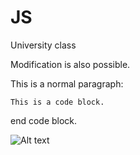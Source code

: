 # JS
University class

Modification is also possible.


This is a normal paragraph:

    This is a code block.    

end code block.

![Alt text](/js/img/benson-low-pefDM_a2GNY-unsplash.jpg "Optional title")


